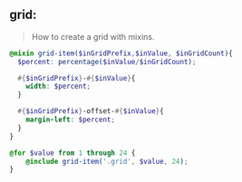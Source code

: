 ## grid:
> How to create a grid with mixins.

```scss
@mixin grid-item($inGridPrefix,$inValue, $inGridCount){
  $percent: percentage($inValue/$inGridCount);

  #{$inGridPrefix}-#{$inValue}{
    width: $percent;
  }

  #{$inGridPrefix}-offset-#{$inValue}{
    margin-left: $percent;
  }
}

@for $value from 1 through 24 {
    @include grid-item('.grid', $value, 24);
}
```
